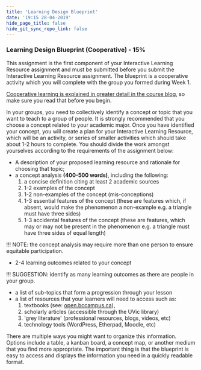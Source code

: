 ```yaml
---
title: 'Learning Design Blueprint'
date: '19:15 28-04-2019'
hide_page_title: false
hide_git_sync_repo_link: false
---
```


### Learning Design Blueprint (Cooperative) - 15%

This assignment is the first component of your Interactive Learning Resource assignment and must be submitted before you submit the Interactive Learning Resource assignment. The blueprint is a cooperative activity which you will complete with the group you formed during Week 1.

[Cooperative learning is explained in greater detail in the course blog](http://edtechuvic.ca/edci335/?page_id=19&amp;preview=true), so make sure you read that before you begin.

In your groups, you need to collectively identify a concept or topic that you want to teach to a group of people. It is strongly recommended that you choose a concept related to your academic major. Once you have identified your concept, you will create a plan for your Interactive Learning Resource, which will be an activity, or series of smaller activities which should take about 1-2 hours to complete. You should divide the work amongst yourselves according to the requirements of the assignment below:

- A description of your proposed learning resource and rationale for choosing that topic;
- a concept analysis **(400-500 words)**, including the following:
  1. a concise definition citing at least 2 academic sources
  2. 1-2 examples of the concept
  3. 1-2 non-examples of the concept (mis-conceptions)
  4. 1-3 essential features of the concept (these are features which, if absent, would make the phenomenon a non-example e.g. a triangle must have three sides)
  5. 1-3 accidental features of the concept (these are features, which may or may not be present in the phenomenon e.g. a triangle must have three sides of equal length)

!!! NOTE: the concept analysis may require more than one person to ensure equitable participation.

- 2-4 learning outcomes related to your concept

!!! SUGGESTION: identify as many learning outcomes as there are people in your group.

- a list of sub-topics that form a progression through your lesson
- a list of resources that your learners will need to access such as:
  1. textbooks (see: [open.bccampus.ca](https://open.bccampus.ca/)),
  2. scholarly articles (accessible through the UVic library)
  3. 'grey literature' (professional resources, blogs, videos, etc)
  4. technology tools (WordPress, Etherpad, Moodle, etc)

There are multiple ways you might want to organize this information. Options include a table, a kanban board, a concept map, or another medium that you find more appropriate. The important thing is that the blueprint is easy to access and displays the information you need in a quickly readable format.

